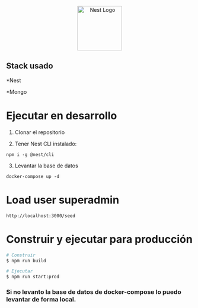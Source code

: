 <p align="center">
  <a href="http://nestjs.com/" target="blank"><img src="https://nestjs.com/img/logo-small.svg" width="120" alt="Nest Logo" /></a>
</p>

## Stack usado

*Nest

*Mongo


# Ejecutar en desarrollo
1. Clonar el repositorio

2. Tener Nest CLI instalado:
```
npm i -g @nest/cli
```

3. Levantar la base de datos
```
docker-compose up -d
```

# Load user superadmin

```
http://localhost:3000/seed
```

# Construir y ejecutar para producción
```bash
# Construir
$ npm run build

# Ejecutar
$ npm run start:prod
```

### Si no levanto la base de datos de docker-compose lo puedo levantar de forma local.


